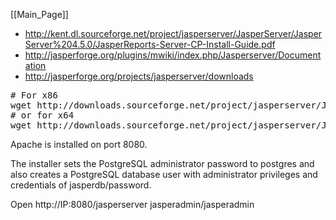 [[Main_Page]]

* http://kent.dl.sourceforge.net/project/jasperserver/JasperServer/JasperServer%204.5.0/JasperReports-Server-CP-Install-Guide.pdf
* http://jasperforge.org/plugins/mwiki/index.php/Jasperserver/Documentation
* http://jasperforge.org/projects/jasperserver/downloads

<pre>
# For x86
wget http://downloads.sourceforge.net/project/jasperserver/JasperServer/JasperServer%204.5.0/jasperreports-server-cp-4.5.0-linux-x86-installer.run?r=http%3A%2F%2Fsourceforge.net%2Fprojects%2Fjasperserver%2Ffiles%2FJasperServer%2FJasperServer%25204.5.0%2F&ts=1327350507&use_mirror=switch
# or for x64
wget http://downloads.sourceforge.net/project/jasperserver/JasperServer/JasperServer%204.5.0/jasperreports-server-cp-4.5.0-linux-x64-installer.run?r=http%3A%2F%2Fsourceforge.net%2Fprojects%2Fjasperserver%2Ffiles%2FJasperServer%2FJasperServer%25204.5.0%2F&ts=1327350555&use_mirror=kent
</pre>


Apache is installed on port 8080.

The installer sets the PostgreSQL 
administrator password to postgres and also creates a PostgreSQL database user with administrator privileges and credentials 
of jasperdb/password.

Open http://IP:8080/jasperserver
jasperadmin/jasperadmin
